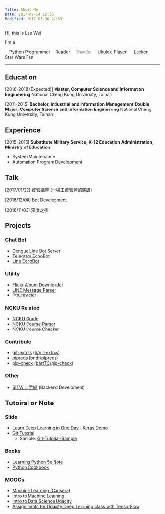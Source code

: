 ```yaml
---
Title: About Me
Date: 2017-02-14 12:30
Modified: 2017-03-30 22:53
---
```


<link href="//maxcdn.bootstrapcdn.com/font-awesome/4.2.0/css/font-awesome.min.css" rel="stylesheet">


Hi, this is Lee Wei

I'm a
  
<i class="fa fa-lg fa-terminal" style="padding-right:1em"></i> Python Programmer
<i class="fa fa-lg fa-book" style="padding-right:1em"></i> Reader
<a href="https://www.flickr.com/photos/10280407@N02/" target="_blank" title="Flickr" style="color:gray"><i class="fa fa-lg fa-camera" style="padding-right:1em"></i>Traveler</a>
<i class="fa fa-lg fa-music" style="padding-right:1em"></i> Ukulele Player
<i class="fa fa-lg fa-lock" style="padding-right:1.4em"></i> Locker
<i class="fa fa-lg fa-rebel" style="padding-right:1em"></i> Star Wars Fan

----

## Education
[2016-2018 (Expected)]
**Master, Computer Science and Information Engineering**
National Cheng Kung University, Tainan

[2011-2015]
**Bachelor, Industrial and Information Management**
**Double Major: Computer Science and Information Engineering**
National Cheng Kung University, Tainan


## Experience
[2015-2016]
**Substitute Military Service, K-12 Education Administration, Ministry of Education**

-  System Maintenance
-  Automation Program Development

## Talk
[2017/01/22]
[資管講座 (一場工資管營的演講)](https://speakerdeck.com/leew/chang-gong-zi-guan-de-yan-jiang)

[2016/12/08]
[Bot Development](https://hackmd.io/p/HkW8LjRfl)

[2016/11/03]
深度之夜


## Projects
### Chat Bot
- [Dengue Line Bot Server](https://github.com/NCKU-CCS/line_bot_server)
- [Telegram EchoBot](https://github.com/Lee-W/telegram_echobot)
- [Line EchoBot](https://github.com/Lee-W/line_echobot)

### Utility
- [Flickr Album Downloader](https://github.com/Lee-W/Flickr_Album_Downloader)
- [LINE Message Parser](https://github.com/Lee-W/LineMessageParser)
- [PttCraweler](https://github.com/Lee-W/PttCrawler)

### NCKU Related
- [NCKU Grade](https://github.com/Lee-W/NCKU_Grade)
- [NCKU Course Parser](https://github.com/Lee-W/nckucourseparser)
- [NCKU Course Checker](https://github.com/Lee-W/NCKU-course-checker)

### Contribute
- [git-extras](https://github.com/Lee-W/git-extras) ([tj/git-extras](https://github.com/tj/git-extras))
- [pipreqs](https://github.com/Lee-W/pipreqs) ([bndr/pipreqs](https://github.com/bndr/pipreqs))
- [pip-check](https://github.com/Lee-W/pip-check) ([bartTC/pip-check](https://github.com/bartTC/pip-check))

### Other
- [SITW 二手網](http://sitw-trade.herokuapp.com) (Backend Develpment)

## Tutoiral or Note
### Slide
- [Learn Deep Learning in One Day - Keras Demo](https://github.com/Lee-W/Keras-Mnist-Example)
- [Git Tutorial](https://github.com/Lee-W/git-tutorial)
    - Sample: [Git-Tutorial-Sample](https://github.com/Lee-W/Git-Tutorial-Sample)

### Books
- [Learning Python 5e Note](https://github.com/Lee-W/Learning_Python)
- [Python Cookbook](https://github.com/Lee-W/Python_Cookbook)

### MOOCs
- [Machine Learning (Cousera)](https://github.com/Lee-W/Machine-Learning-Coursera)
- [Intro to Machine Learning](https://github.com/Lee-W/Intro_to_Machine_Learning_Udacity)
- [Intro to Data Science Udacity](https://github.com/Lee-W/Intro_to_Data_Science_Udacity)
- [Assignments for Udacity Deep Learning class with TensorFlow](https://github.com/Lee-W/Deep-Learning-Udacity)